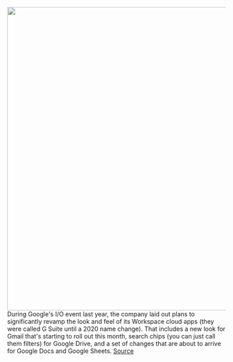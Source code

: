 <img src='https://cdn.vox-cdn.com/thumbor/Q-KHRQ2HUDu9TVYrGtRckRunnWM=/0x0:1190x605/1200x800/filters:focal(406x178:596x368)/cdn.vox-cdn.com/uploads/chorus_image/image/70518687/google_docs_pageless.0.jpg' width='700px' /><br/>
During Google's I/O event last year, the company laid out plans to significantly revamp the look and feel of its Workspace cloud apps (they were called G Suite until a 2020 name change). That includes a new look for Gmail that's starting to roll out this month, search chips (you can just call them filters) for Google Drive, and a set of changes that are about to arrive for Google Docs and Google Sheets.
<a href='https://www.theverge.com/2022/2/16/22935824/google-workspace-pageless-smart-canvas-ai-sheets-office-docs-sheets'> Source <a/>
